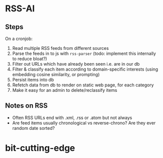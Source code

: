# RSS-AI

## Steps

On a cronjob:

1. Read multiple RSS feeds from different sources
2. Parse the feeds in to js with `rss-parser` (todo: implement this internally
   to reduce bloat?)
3. Filter out URLs which have already been seen i.e. are in our db
4. Filter & classify each item according to domain-specific interests (using
   embedding cosine similarity, or prompting)
5. Persist items into db
6. Refetch data from db to render on static web page, for each category
7. Make it easy for an admin to delete/reclassify items

## Notes on RSS

- Often RSS URLs end with .xml, .rss or .atom but not always
- Are feed items usually chronological vs reverse-chrono? Are they ever random
  date sorted?
# bit-cutting-edge
